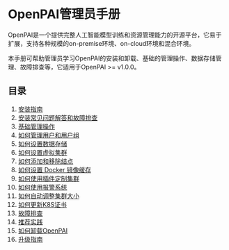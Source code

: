 # OpenPAI管理员手册

OpenPAI是一个提供完整人工智能模型训练和资源管理能力的开源平台，它易于扩展，支持各种规模的on-premise环境、on-cloud环境和混合环境。

本手册可帮助管理员学习OpenPAI的安装和卸载、基础的管理操作、数据存储管理、故障排查等，它适用于OpenPAI >= v1.0.0。

## 目录

1. [安装指南](./installation-guide.md)
2. [安装常见问题解答和故障排查](./installation-faqs-and-troubleshooting.md)
3. [基础管理操作](./basic-management-operations.md)
4. [如何管理用户和用户组](./how-to-manage-users-and-groups.md)
5. [如何设置数据存储](./how-to-set-up-storage.md)
6. [如何设置虚拟集群](./how-to-set-up-virtual-clusters.md)
7. [如何添加和移除结点](./how-to-add-and-remove-nodes.md)
8. [如何设置 Docker 镜像缓存](./how-to-set-up-docker-image-cache.md)
9. [如何使用插件定制集群](./how-to-customize-cluster-by-plugins.md)
10. [如何使用报警系统](./how-to-use-alert-system.md)
11. [如何自动调整集群大小](./how-to-autoscale-the-cluster.md)
12. [如何更新K8S证书](./how-to-renew-k8s-cert.md)
13. [故障排查](./troubleshooting.md)
14. [推荐实践](./recommended-practice.md)
15. [如何卸载OpenPAI](./how-to-uninstall-openpai.md)
16. [升级指南](./upgrade-guide.md)
